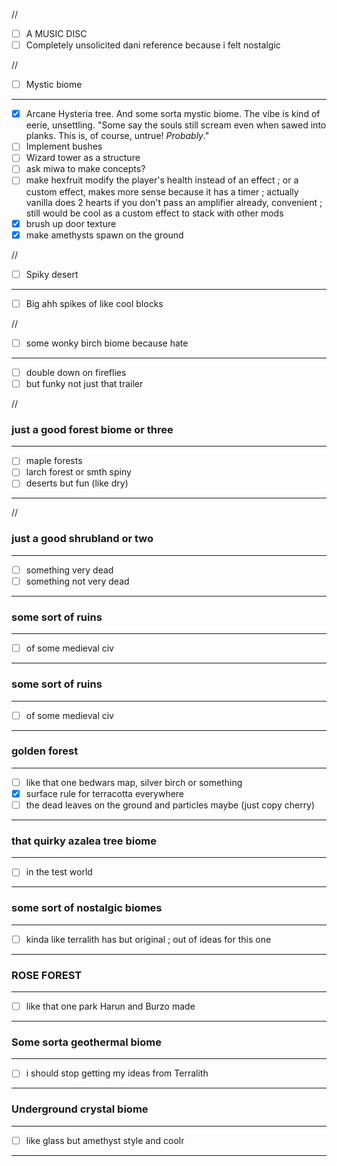 //
- [ ] A MUSIC DISC
- [ ] Completely unsolicited dani reference because i felt nostalgic

//

- [ ] Mystic biome
-------------------------
- [x] Arcane Hysteria tree. And some sorta mystic biome. The vibe is kind of eerie, unsettling. "Some say the souls still scream even when sawed into planks. This is, of course, untrue! *Probably*."
- [ ] Implement bushes 
- [ ] Wizard tower as a structure
- [ ] ask miwa to make concepts?
- [ ] make hexfruit modify the player's health instead of an effect ; or a custom effect, makes more sense because it has a timer ; actually vanilla does 2 hearts if you don't pass an amplifier already, convenient ; still would be cool as a custom effect to stack with other mods
- [x] brush up door texture
- [x] make amethysts spawn on the ground

//

- [ ] Spiky desert
-------------------------
- [ ] Big ahh spikes of like cool blocks


//

- [ ] some wonky birch biome because hate 
-------------------------

- [ ] double down on fireflies
- [ ] but funky not just that trailer

//

### just a good forest biome or three

-------------------------

- [ ] maple forests
- [ ] larch forest or smth spiny 
- [ ] deserts but fun (like dry)
-------------------------

//

### just a good shrubland or two

-------------------------

- [ ] something very dead
- [ ] something not very dead
-------------------------

### some sort of ruins

-------------------------

- [ ] of some medieval civ
-------------------------

### some sort of ruins

-------------------------

- [ ] of some medieval civ
-------------------------

### golden forest

-------------------------

- [ ] like that one bedwars map, silver birch or something
- [x] surface rule for terracotta everywhere
- [ ] the dead leaves on the ground and particles maybe (just copy cherry)

-------------------------

### that quirky azalea tree biome

-------------------------

- [ ] in the test world

-------------------------

### some sort of nostalgic biomes

-------------------------

- [ ] kinda like terralith has but original ; out of ideas for this one

-------------------------

### ROSE FOREST

-------------------------

- [ ] like that one park Harun and Burzo made

-------------------------

### Some sorta geothermal biome

-------------------------

- [ ] i should stop getting my ideas from Terralith

-------------------------


### Underground crystal biome

-------------------------

- [ ] like glass but amethyst style and coolr

-------------------------
